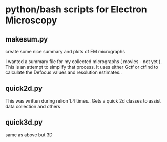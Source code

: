 # python/bash scripts for Electron Microscopy 

## makesum.py

create some nice summary and plots of EM micrographs

I wanted a summary file for my collected micrographs ( movies - not yet ). This is an attempt to simplify that process. It uses either Gctf or ctfind to calculate the Defocus values and resolution estimates.. 

## quick2d.py

This was written during relion 1.4 times.. Gets a quick 2d classes to assist data collection and others

## quick3d.py

same as above but 3D
